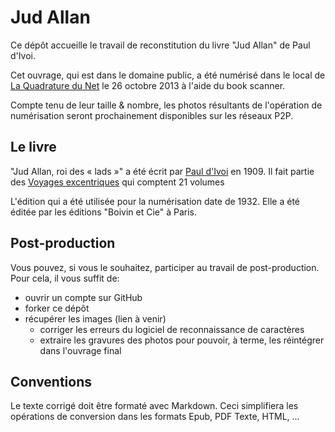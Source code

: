 # Jud Allan

Ce dépôt accueille le travail de reconstitution du livre "Jud Allan" de Paul
d'Ivoi.

Cet ouvrage, qui est dans le domaine public, a été numérisé dans le local de
[La Quadrature du Net](1) le 26 octobre 2013 à
l'aide du book scanner.

Compte tenu de leur taille & nombre, les photos résultants de l'opération de
numérisation seront prochainement disponibles sur les réseaux P2P.

## Le livre

"Jud Allan, roi des « lads »" a été écrit par [Paul d'Ivoi](2)
en 1909. Il fait partie des [Voyages excentriques](3)
qui comptent 21 volumes

L'édition qui a été utilisée pour la numérisation date de 1932. Elle a été
éditée par les éditions "Boivin et Cie" à Paris.

## Post-production

Vous pouvez, si vous le souhaitez, participer au travail de post-production. Pour
cela, il vous suffit de:

* ouvrir un compte sur GitHub
* forker ce dépôt
* récupérer les images (lien à venir)
  - corriger les erreurs du logiciel de reconnaissance de caractères
  - extraire les gravures des photos pour pouvoir, à terme, les réintégrer dans
    l'ouvrage final

## Conventions

Le texte corrigé doit être formaté avec Markdown. Ceci simplifiera les opérations
de conversion dans les formats Epub, PDF Texte, HTML, ...


[1]: http://www.laquadrature.net/fr
[2]: https://fr.wikipedia.org/wiki/Paul_d%27Ivoi
[3]: https://fr.wikipedia.org/wiki/Paul_d%27Ivoi#Les_Voyages_excentriques
